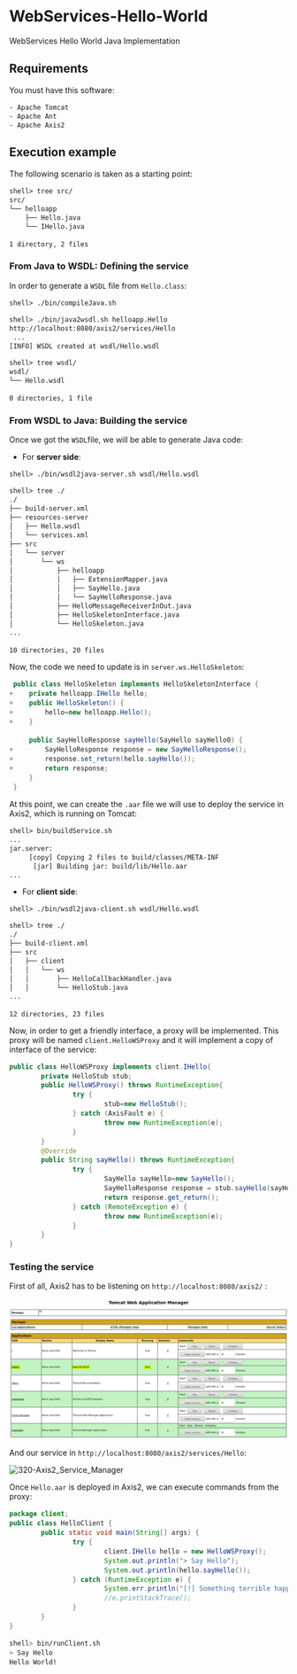 # WebServices-Hello-World
WebServices Hello World Java Implementation

## Requirements

You must have this software:

```
- Apache Tomcat
- Apache Ant
- Apache Axis2
```

## Execution example

The following scenario is taken as a starting point:

```
shell> tree src/
src/
└── helloapp
    ├── Hello.java
    └── IHello.java

1 directory, 2 files
```

### From Java to WSDL: Defining the service

In order to generate a `WSDL` file from `Hello.class`:

```
shell> ./bin/compileJava.sh 
```
```
shell> ./bin/java2wsdl.sh helloapp.Hello http://localhost:8080/axis2/services/Hello
 ...
[INFO] WSDL created at wsdl/Hello.wsdl
```

```
shell> tree wsdl/
wsdl/
└── Hello.wsdl

0 directories, 1 file
```



### From WSDL to Java: Building the service

Once we got the `WSDL`file, we will be able to generate Java code:

- For **server side**:

```
shell> ./bin/wsdl2java-server.sh wsdl/Hello.wsdl
```

```
shell> tree ./
./
├── build-server.xml
├── resources-server
│   ├── Hello.wsdl
│   └── services.xml
├── src
│   └── server
│       └── ws
│           ├── helloapp
│           │   ├── ExtensionMapper.java
│           │   ├── SayHello.java
│           │   └── SayHelloResponse.java
│           ├── HelloMessageReceiverInOut.java
│           ├── HelloSkeletonInterface.java
│           └── HelloSkeleton.java
...

10 directories, 20 files
```

Now, the code we need to update is in `server.ws.HelloSkeleton`:

```java
 public class HelloSkeleton implements HelloSkeletonInterface {
+    private helloapp.IHello hello;
+    public HelloSkeleton() {
+        hello=new helloapp.Hello();
+    }
    
     public SayHelloResponse sayHello(SayHello sayHello0) {
+        SayHelloResponse response = new SayHelloResponse();
+        response.set_return(hello.sayHello()); 
+        return response;
     }
 }
```

At this point, we can create the `.aar` file we will use to deploy the service in Axis2, which is running on Tomcat:

```
shell> bin/buildService.sh 
...
jar.server:
     [copy] Copying 2 files to build/classes/META-INF
      [jar] Building jar: build/lib/Hello.aar
...
```



- For **client side**:

```
shell> ./bin/wsdl2java-client.sh wsdl/Hello.wsdl
```

```
shell> tree ./
./
├── build-client.xml
├── src
│   ├── client
│   │   └── ws
│   │       ├── HelloCallbackHandler.java
│   │       └── HelloStub.java
...

12 directories, 23 files
```

Now, in order to get a friendly interface, a proxy will be implemented. This proxy will be named `client.HelloWSProxy` and it will implement a copy of interface of the service:

```java
public class HelloWSProxy implements client.IHello{
        private HelloStub stub;
        public HelloWSProxy() throws RuntimeException{
                try {
                        stub=new HelloStub();
                } catch (AxisFault e) {
                        throw new RuntimeException(e);
                }
        }
        @Override
        public String sayHello() throws RuntimeException{
                try {
                        SayHello sayHello=new SayHello();
                        SayHelloResponse response = stub.sayHello(sayHello);
                        return response.get_return();
                } catch (RemoteException e) {
                        throw new RuntimeException(e);
                }
        }
}
```



### Testing the service

First of all, Axis2 has to be listening on `http://localhost:8080/axis2/` :

![310-Tomcat_WebApp_Manager](images/310-Tomcat_WebApp_Manager.png)

And our service in `http://localhost:8080/axis2/services/Hello`:

![320-Axis2_Service_Manager](C:\Users\alvaro\eclipse-workspace\WebServices-Hello-World\images\320-Axis2_Service_Manager.png)



Once `Hello.aar` is deployed in Axis2, we can execute commands from the proxy:

```java
package client;
public class HelloClient {
        public static void main(String[] args) {
                try {
                        client.IHello hello = new HelloWSProxy();
                        System.out.println("> Say Hello");
                        System.out.println(hello.sayHello());
                } catch (RuntimeException e) {
                        System.err.println("[!] Something terrible happened!: "+e.getMessage());
                        //e.printStackTrace();
                }
        }
}
```

```bash
shell> bin/runClient.sh
> Say Hello
Hello World!
```

